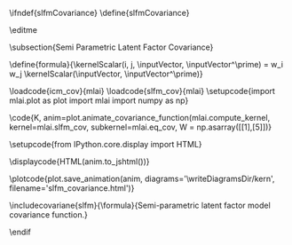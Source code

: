 \ifndef{slfmCovariance}
\define{slfmCovariance}

\editme

\subsection{Semi Parametric Latent Factor Covariance}

\define{formula}{\kernelScalar(i, j, \inputVector, \inputVector^\prime) = w_i w_j \kernelScalar(\inputVector, \inputVector^\prime)}

\loadcode{icm_cov}{mlai}
\loadcode{slfm_cov}{mlai}
\setupcode{import mlai.plot as plot
import mlai
import numpy as np}

\code{K, anim=plot.animate_covariance_function(mlai.compute_kernel, 
                                         kernel=mlai.slfm_cov, subkernel=mlai.eq_cov,
										 W = np.asarray([[1],[5]])}

\setupcode{from IPython.core.display import HTML}

\displaycode{HTML(anim.to_jshtml())}

\plotcode{plot.save_animation(anim, 
                    diagrams='\writeDiagramsDir/kern', 
				    filename='slfm_covariance.html')}


\includecovariane{slfm}{\formula}{Semi-parametric latent factor model covariance function.}

\endif
